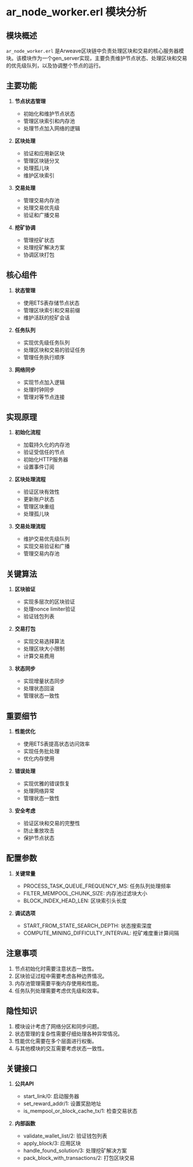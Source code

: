 # ar_node_worker.erl 模块分析

## 模块概述
`ar_node_worker.erl` 是Arweave区块链中负责处理区块和交易的核心服务器模块。该模块作为一个gen_server实现，主要负责维护节点状态、处理区块和交易的优先级队列，以及协调整个节点的运行。

## 主要功能

1. **节点状态管理**
   - 初始化和维护节点状态
   - 管理区块索引和内存池
   - 处理节点加入网络的逻辑

2. **区块处理**
   - 验证和应用新区块
   - 管理区块链分叉
   - 处理孤儿块
   - 维护区块索引

3. **交易处理**
   - 管理交易内存池
   - 处理交易优先级
   - 验证和广播交易

4. **挖矿协调**
   - 管理挖矿状态
   - 处理挖矿解决方案
   - 协调区块打包

## 核心组件

1. **状态管理**
   - 使用ETS表存储节点状态
   - 管理区块索引和交易前缀
   - 维护活跃的挖矿会话

2. **任务队列**
   - 实现优先级任务队列
   - 处理区块和交易的验证任务
   - 管理任务执行顺序

3. **网络同步**
   - 实现节点加入逻辑
   - 处理时钟同步
   - 管理对等节点连接

## 实现原理

1. **初始化流程**
   - 加载持久化的内存池
   - 验证受信任的节点
   - 初始化HTTP服务器
   - 设置事件订阅

2. **区块处理流程**
   - 验证区块有效性
   - 更新账户状态
   - 管理区块重组
   - 处理孤儿块

3. **交易处理流程**
   - 维护交易优先级队列
   - 实现交易验证和广播
   - 管理交易内存池

## 关键算法

1. **区块验证**
   - 实现多层次的区块验证
   - 处理nonce limiter验证
   - 验证钱包列表

2. **交易打包**
   - 实现交易选择算法
   - 处理区块大小限制
   - 计算交易费用

3. **状态同步**
   - 实现增量状态同步
   - 处理状态回滚
   - 管理状态一致性

## 重要细节

1. **性能优化**
   - 使用ETS表提高状态访问效率
   - 实现任务批处理
   - 优化内存使用

2. **错误处理**
   - 实现优雅的错误恢复
   - 处理网络异常
   - 管理状态一致性

3. **安全考虑**
   - 验证区块和交易的完整性
   - 防止重放攻击
   - 保护节点状态

## 配置参数

1. **关键常量**
   - PROCESS_TASK_QUEUE_FREQUENCY_MS: 任务队列处理频率
   - FILTER_MEMPOOL_CHUNK_SIZE: 内存池过滤块大小
   - BLOCK_INDEX_HEAD_LEN: 区块索引头长度

2. **调试选项**
   - START_FROM_STATE_SEARCH_DEPTH: 状态搜索深度
   - COMPUTE_MINING_DIFFICULTY_INTERVAL: 挖矿难度重计算间隔

## 注意事项

1. 节点初始化时需要注意状态一致性。
2. 区块验证过程中需要考虑各种边界情况。
3. 内存池管理需要平衡内存使用和性能。
4. 任务队列处理需要考虑优先级和效率。

## 隐性知识

1. 模块设计考虑了网络分区和同步问题。
2. 状态管理的复杂性需要仔细处理各种异常情况。
3. 性能优化需要在多个层面进行权衡。
4. 与其他模块的交互需要考虑状态一致性。

## 关键接口

1. **公共API**
   - start_link/0: 启动服务器
   - set_reward_addr/1: 设置奖励地址
   - is_mempool_or_block_cache_tx/1: 检查交易状态

2. **内部函数**
   - validate_wallet_list/2: 验证钱包列表
   - apply_block/3: 应用区块
   - handle_found_solution/3: 处理挖矿解决方案
   - pack_block_with_transactions/2: 打包区块交易
